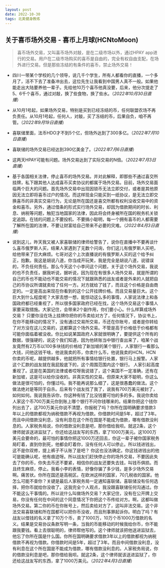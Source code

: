 ```yaml
---
layout: post
date: 2022-10-30
tags: 北美健身教练
---
```


## 关于喜币场外交易 - 喜币上月球(HCNtoMoon)

> 喜币场外交易，又叫喜币场外对敲，是在二级市场以外，通过HPAY app进行的交易。用户在二级市场购买的喜币是自由的，完全有权自由支配，在场外进行交易。但是那些冻结的有条件的喜币，禁止场外交易！


- 四川一带某个学校的几个领导，说几千个学生，所有人都看你的直播，一个多月了，活不下去了准备冲出去，这位先生让我看到中国男人真不一般。如果他能走出大陆要养他一辈子。先给他10万个喜币他真没要，后来，他分次提走了5、6千个喜币，通过对敲，换了些食物，换了些水。（*2022年10月30日直播*）


- 从10月1号起，如果场外交易，特别是买到已经冻结的币，任何联盟农场不再负责任。从10月1号起，任何人，对敲，买了冻结的币，后果自负，咱不再管。（*2022年9月19日直播*）

- 喜联储里面，法币HDO才不到5个亿，但场外达到了300多亿。（*2022年7月10日直播*）

- 喜联储的场外交易已经达到390亿美金了。（*2022年7月6日直播*）

- 这两天HPAY可能有问题。场外交易达到了实际交易的N倍。（*2022年7月3日直播*）

- 基于各国相关法律，停止喜币的场外交易。并对此解释，即那些不通过喜交所挂牌，私下跟其他人达成喜币买卖协议的都属于场外交易。目前，场外交易面临两个巨大的问题。首先场外交易中出现因锁币无法立即交付，或者是其他原因无法立即将喜币过户的情况。而这样现金只能买到一纸协议，是无法立即交换喜币的非真实交易行为，无论是所在国还是喜交所都有权利没收交易中的资金和喜币。另外，通过借条的形式实行场外交易，却因为借款期间的时长、利息、纳税等问题，触犯当地国家的法律，因此将会终身被所在国的税务机关锁定追踪。在钱的问题上不要投机、不要搞小聪明，每一个拥有喜币的人都需要了解所在国的法律，不要让财富给自己带来不必要的灾难。（*2022年4月3日直播*）

- 说到这儿，昨天我又被人家喜联储的律师给警告了，说你在直播中不要再谈什么喜币俄罗斯人买，结果人家遇到了无数个问询，你们这儿有俄罗斯人买吧，给他带来了巨大麻烦。七哥对这个上次直播说的有俄罗斯人买的这个给予纠正，抱歉。我这是胡说八道，你当成开玩笑，我是完全是胡说八道，说错误的，不负任何责任。那么今天这个小李问这个问题，关于这个场外交易，我说的也不负责任，据我听说，据听说，因为现在有很多人场外交易，就是所谓的自己的币也不能动也不能交易的情况下就跟熟悉的战友或者是外来的人就把自己的币协议所谓就卖给了任何一方。对方就给了钱了，而且这个价格是自由商定的。一定是高出来现在你看到的这个公开挂牌价格。而且交易量巨大。这个巨大到什么程度呢？大家去想一想，能惊动这么多的事情，人家说法律上和各国政府都已经重视了，所以很多国家政府已经在找，这个场外交易这个事情人家要采取措施。大家记住，会带来2个副作用，你们要小心。什么样算成场外交易？ 只要你没在场上挂牌你把你的币卖给对方了，任何情況下，协议书上，在你不能移动的情况下，没有通过交易所交易，币还在你账号，或者是你转给了对方没在这儿交易的，这都算这个场外交易。不管是高于价格低于价格都有可能你面临着被没收。你比如说某国政府人家就很明确了，要提供这个所有的数据，很强硬的，说这个我们知道，因为他转账当中银行查出来了，咱某个战友竟然有2万币以100多块钱的价格给了新加坡的某个银行，人家银行一看那么大钱，问他这钱干啥，他说我卖的币，你卖什么币，他说我卖的HCN，HCN你卖的币呢，越提供越多，他就把所有事情给银行处置，银行马上报警。人家这个汇款的战友就在我屁股底下的，这个周围范围内这个银行。 人家引起高度重视了。这是在美国的法律或者哎呀我说错了，这个美国不一定准确，还有在新加坡，这是可以给你没收的。非真实性的交易。但原来大家不聪明，你这么做法是很可怕的，你懂过吗。我不能再说那么细了，这是很愚蠢的做法。这个做法绝对是等同于自杀。后来有个战友找了我了，说我有700万美元被封了，如何如何。我说我告诉你，你这种有钱了比没钱要可怕的多的多。我说你卖给人家这个币700万美元你到账上哪个银行不问你钱哪来的。结果你把这个钱你列出去了，这700万美元你说不清楚，你报税了吗？你所在国明确要求借款3年以上的借款都视为纳税借款不再视为借款。你借款时间是5年，超过了3年。而且中间借款没利息，没有利息在这个所在国是不能成为借款，哪有借款没利息的。人家税务局说，你的借款没利息是吧，那你借给我呗。就这2条，这个律师就该送进监狱了，你还给这战友写的东西，拿了1000万美元。这1000万美元会要命的，最可怕的事情你把这1000万还回去，你这一辈子被你国家税务局盯着，直到你到死，他都会盯着你，没有任何人可以停止。所以钱进钱出，这不是你双修，提上裤子不认账了是吧？ 你这也没法确定。你这钱进钱出的他可是能确认呢，他有痕迹呀。所以战友们赶快停止你的场外交易，不要因此失去了你的币，你失去币还不要紧，相信你的战友还要失去钱，叫钱币俱损。而且终生麻烦，停止。我看小李的表情，好像你骗了多少钱，是多少场外交易啊。痛苦状。你所在国还是高税区。在欧洲这样的国家，70几税收的国家。他怎么可能不查你？关键是最后人家税务局一定通知喜联储，喜联储没有任何选择，把你币就给你没收了。这我完全个人观点，我没跟喜联储任何沟通过。你不能这么干事情的。所以说什么叫做场外交易？大家记住，没有在公开牌上交易，你没有任何在中间的这个同意情况下你把这个币传给对方。啊，这都叫做场外交易。第二你的币在你账号上，然后卖给对方了，这叫非法交易。这个非法交易喜联储和所在国都可以把你币没收，而且刑事罪起诉你。明白了吗？有战友以借钱的名义拿了10万个币，卖了1000万，10万个币1000万借款的名义。结果是交易协议条款写明一条，当我的币能移动的时候我给你币，你不能跟我要钱。看上去很聪明的，律师帮他写的。这个律师就该把他送进监狱去，他忘了你所在国是什么国。你所在国明确要求借款3年以上的借款都视为纳税借款不再视为借款。你借款时间是5年，超过了3年。而且中间借款没利息，没有利息在这个所在国是不能成为借款，哪有借款没利息的。人家税务局说，你的借款没利息是吧，那你借给我呗。就这2条，这个律师就该送进监狱了，你还给这战友写的东西，拿了1000万美元。（*2022年4月3日直播*）



